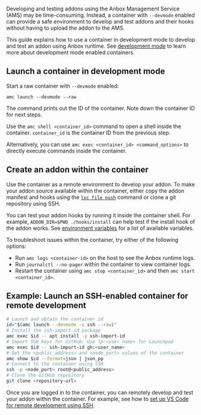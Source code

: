 Developing and testing addons using the Anbox Management Service (AMS) may be time-consuming. Instead, a container with `--devmode` enabled can provide a safe environment to develop and test addons and their hooks without having to upload the addon to the AMS.

This guide explains how to use a container in development mode to develop and test an addon using Anbox runtime. See [development mode](https://discourse.ubuntu.com/t/17763#dev-mode) to learn more about development mode enabled containers.

## Launch a container in development mode

Start a raw container with `--devmode` enabled:

```
amc launch --devmode --raw
```

The command prints out the ID of the container. Note down the container ID for next steps.

Use the `amc shell <container_id>` command to open a shell inside the container. `container_id` is the container ID from the previous step.

Alternatively, you can use `amc exec <container_id> <command_options>` to directly execute commands inside the container.

## Create an addon within the container

Use the container as a remote environment to develop your addon. To make your addon source available within the container, either copy the addon manifest and hooks using the [`lxc file push`](https://documentation.ubuntu.com/lxd/en/latest/howto/instances_access_files/#push-files-from-the-local-machine-to-the-instance) command or clone a git repository using SSH.

You can test your addon hooks by running it inside the container shell. For example, `ADDON_DIR=$PWD ./hooks/install` can help test if the install hook of the addon works. See [environment variables](https://discourse.ubuntu.com/t/28555#env-variables) for a list of available variables.

To troubleshoot issues within the container, try either of the following options:
* Run `amc logs <container-id>` on the host to see the Anbox runtime logs.
* Run `journalctl --no-pager` within the container to view container logs.
* Restart the container using `amc stop <container_id>` and then `amc start <container_id>`.

## Example: Launch an SSH-enabled container for remote development

```bash
# Launch and obtain the container id
id="$(amc launch --devmode -s ssh --raw)"
# Install the ssh-import-id package
amc exec $id -- apt install -y ssh-import-id
# Import SSH keys for GitHub; Use lp:<user_name> for Launchpad
amc exec $id -- ssh-import-id gh:<user_name>
# Get the <public_address> and <node_port> values of the container
amc show $id --format=json | json_pp
# Connect to the container using SSH
ssh -p <node_port> root@<public_address>
# Clone the GitHub repository
git clone <repository-url>
```
Once you are logged in to the container, you can remotely develop and test your addon within the container. For example, see how to [set up VS Code for remote development using SSH](https://code.visualstudio.com/docs/remote/ssh).
